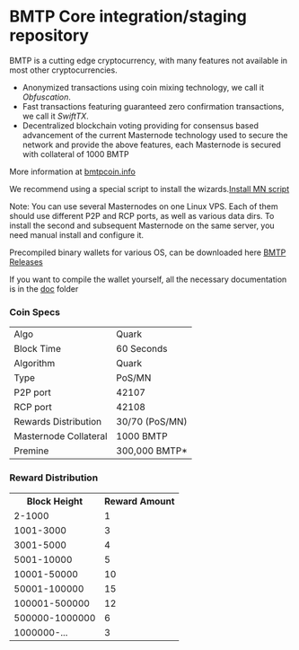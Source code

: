 BMTP Core integration/staging repository
=====================================


BMTP is a cutting edge cryptocurrency, with many features not available in most other cryptocurrencies.
- Anonymized transactions using coin mixing technology, we call it _Obfuscation_.
- Fast transactions featuring guaranteed zero confirmation transactions, we call it _SwiftTX_.
- Decentralized blockchain voting providing for consensus based advancement of the current Masternode
  technology used to secure the network and provide the above features, each Masternode is secured
  with collateral of 1000 BMTP


More information at [bmtpcoin.info](http://www.bmtpcoin.info)

We recommend using a special script to install the wizards.[Install MN script](https://github.com/bmtp-project/bmtp-install)

Note: You can use several Masternodes on one Linux VPS. Each of them should use different P2P and RCP ports, as well as various data dirs. To install the second and subsequent Masternode on the same server, you need manual install and configure it.

Precompiled binary wallets for various OS, can be downloaded here [BMTP Releases](https://github.com/bmtp-project/bmtp/releases)

If you want to compile the wallet yourself, all the necessary documentation is in the [doc](https://github.com/bmtp-project/bmtp/tree/master/doc) folder


### Coin Specs
<table>
<tr><td>Algo</td><td>Quark</td></tr>
<tr><td>Block Time</td><td>60 Seconds</td></tr>
<tr><td>Algorithm</td><td>Quark</td></tr>
<tr><td>Type</td><td>PoS/MN</td></tr>
<tr><td>P2P port</td><td>42107</td></tr>
<tr><td>RCP port</td><td>42108</td></tr>
<tr><td>Rewards Distribution</td><td>30/70 (PoS/MN)</td></tr>
<tr><td>Masternode Collateral</td><td>1000 BMTP</td></tr>
<tr><td>Premine</td><td>300,000 BMTP*</td></tr>
</table>

### Reward Distribution

<table>
<tr><th>Block Height</th><th colspan=3>Reward Amount</th></tr>
<tr><td>2-1000</td><td>1</td></tr>
<tr><td>1001-3000</td><td>3</td></tr>
<tr><td>3001-5000</td><td>4</td></tr>
<tr><td>5001-10000</td><td>5</td></tr>
<tr><td>10001-50000</td><td>10</td></tr>
<tr><td>50001-100000</td><td>15</td></tr>
<tr><td>100001-500000</td><td>12</td></tr>
<tr><td>500000-1000000</td><td>6</td></tr>
<tr><td>1000000-...</td><td>3</td></tr>
</table>
